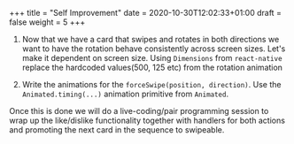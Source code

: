 +++
title = "Self Improvement"
date = 2020-10-30T12:02:33+01:00
draft = false
weight = 5
+++

1. Now that we have a card that swipes and rotates in both directions we want to have the rotation behave consistently
across screen sizes. Let's make it dependent on screen size.
Using `Dimensions` from `react-native` replace the hardcoded values(500, 125 etc) from the rotation animation

2. Write the animations for the `forceSwipe(position, direction)`. Use the `Animated.timing(...)` animation primitive
   from `Animated`.

Once this is done we will do a live-coding/pair programming session to wrap up the like/dislike functionality together
with handlers for both actions and promoting the next card in the sequence to swipeable.


